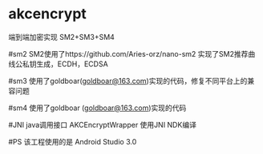 # akcencrypt
端到端加密实现 SM2+SM3+SM4

#sm2
SM2使用了https://github.com/Aries-orz/nano-sm2
实现了SM2推荐曲线公私钥生成，ECDH，ECDSA

#sm3
使用了goldboar(goldboar@163.com)实现的代码，修复不同平台上的兼容问题

#sm4
使用了goldboar (goldboar@163.com)实现的代码

#JNI
java调用接口 AKCEncryptWrapper
使用JNI NDK编译

#PS 该工程使用的是 Android Studio 3.0
